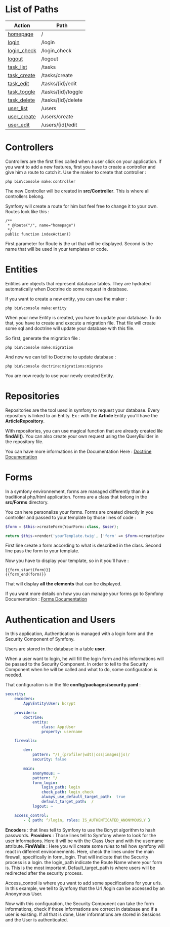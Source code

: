 List of Paths
=============

|Action|Path|
|------|----|
|[homepage](https://github.com/AureleSarrail/P8_OC/blob/master/Documentation/homepage.md)|/|
|[login](https://github.com/AureleSarrail/P8_OC/blob/master/Documentation/login.md)|/login|
|[login_check](https://github.com/AureleSarrail/P8_OC/blob/master/Documentation/login_check.md)|/login_check|
|[logout](https://github.com/AureleSarrail/P8_OC/blob/master/Documentation/logout.md)|/logout|
|[task_list](https://github.com/AureleSarrail/P8_OC/blob/master/Documentation/task_list)|/tasks|
|[task_create](https://github.com/AureleSarrail/P8_OC/blob/master/Documentation/task_create.md)|/tasks/create|
|[task_edit](https://github.com/AureleSarrail/P8_OC/blob/master/Documentation/task_edit.md)|/tasks/{id}/edit|
|[task_toggle](https://github.com/AureleSarrail/P8_OC/blob/master/Documentation/task_toggle.md)|/tasks/{id}/toggle|
|[task_delete](https://github.com/AureleSarrail/P8_OC/blob/master/Documentation/task_delete.md)|/tasks/{id}/delete|
|[user_list](https://github.com/AureleSarrail/P8_OC/blob/master/Documentation/user_list.md)|/users|
|[user_create](https://github.com/AureleSarrail/P8_OC/blob/master/Documentation/user_create.md)|/users/create|
|[user_edit](https://github.com/AureleSarrail/P8_OC/blob/master/Documentation/user_edit.md)|/users/{id}/edit|


Controllers
===========

Controllers are the first files called when a user click on your application.
If you want to add a new features, first you have to create a controller and give him a route to catch it.
Use the maker to create that controller : 
```
php bin\console make:controller
```

The new Controller will be created in __src/Controller__. This is where all controllers belong.

Symfony will create a route for him but feel free to change it to your own.
Routes look like this :
```
/**
 * @Route("/", name="homepage")
 */
public function indexAction()
```

First parameter for Route is the url that will be displayed.
Second is the name that will be used in your templates or code.

Entities
========

Entities are objects that represent database tables.
They are hydrated automatically when Doctrine do some request in database.

If you want to create a new entity, you can use the maker :
```
php bin\console make:entity
```

When your new Entity is created, you have to update your database.
To do that, you have to create and execute a migration file. That file will create some sql and doctrine will update your database with this file.

So first, generate the migration file : 
```
php bin\console make:migration
```

And now we can tell to Doctrine to update database : 
```
php bin\console doctrine:migrations:migrate
```
You are now ready to use your newly created Entity.

Repositories
============

Repositories are the tool used in symfony to request your database.
Every repository is linked to an Entity.
Ex : with the __Article__ Entity you'll have the __ArticleRepository__.

With repositories, you can use magical function that are already created lile __findAll()__.
You can also create your own request using the QueryBuilder in the repository file.

You can have more informations in the Documentation Here :
[Doctrine Documentation](https://symfony.com/doc/current/doctrine.html)

Forms
=====

In a symfony environnement, forms are managed differently than in a traditional php/html application.
Forms are a class that belong in the __src/Forms__ directory.

You can here personalize your forms.
Forms are created directly in you controller and passed to your template by those lines of code :
```php
$form = $this->createForm(YourForm::class, $user);

return $this->render('yourTemplate.twig', ['form' => $form->createView()]);
```
First line create a form according to what is described in the class.
Second line pass the form to your template.

Now you have to display your template, so in it you'll have :
```
{{form_start(form)}}
{{form_end(form)}}
```

That will display __all the elements__ that can be displayed.

If you want more details on how you can manage your forms go to Symfony Documentation :
[Forms Documentation](https://symfony.com/doc/current/forms.html)

Authentication and Users
========================

In this application, Authentication is managed with a login form and the Security Component of Symfony.

Users are stored in the database in a table __user__.

When a user want to login, he will fill the login form and his informations will be passed to the Security Component.
In order to tell to the Security Component when he will be called and what to do, some configuration is needed.

That configuration is in the file __config/packages/security.yaml__ :

```yaml
security:
    encoders:
        App\Entity\User: bcrypt

    providers:
        doctrine:
            entity:
                class: App:User
                property: username

    firewalls:

        dev:
            pattern: ^/(_(profiler|wdt)|css|images|js)/
            security: false

        main:
            anonymous: ~
            pattern: ^/
            form_login:
                login_path: login
                check_path: login_check
                always_use_default_target_path:  true
                default_target_path:  /
            logout: ~

    access_control:
        - { path: ^/login, roles: IS_AUTHENTICATED_ANONYMOUSLY }
```

__Encoders__ : that lines tell to Symfony to use the Bcrypt algorithm to hash passwords.
__Providers__ : Those lines tell to Symfony where to look for the user informations. Here it will be with the Class User and with the username attribute.
__FireWalls__ : Here you will create some rules to tell how symfony will react in different environnements. Here, check the lines under the main firewall, specifically in form_login.
That will indicate that the Security process is a login. the login_path indicate the Route Name where your form is. This is the most important.
Default_target_path is where users will be redirected after the security process.

Access_control is where you want to add some specifications for your urls. In this example, we tell to Symfony that the Url /login can be accessed by an Anonymous User.

Now with this configuration, the Security Component can take the form informations, check if those informations are correct in database and if a user is existing.
If all that is done, User informations are stored in Sessions and the User is authenticated.
